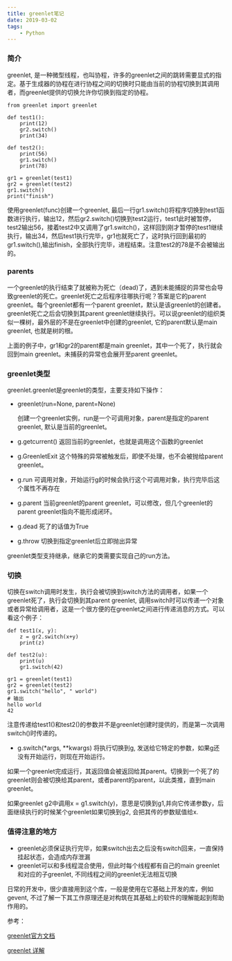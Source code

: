 ```yaml
---
title: greenlet笔记
date: 2019-03-02
tags: 
	- Python
---
```



### 简介
greenlet, 是一种微型线程，也叫协程，许多的greenlet之间的跳转需要显式的指定。基于生成器的协程在进行协程之间的切换时只能由当前的协程切换到其调用者，而greenlet提供的切换允许你切换到指定的协程。

```
from greenlet import greenlet

def test1():
    print(12)
    gr2.switch()
    print(34)

def test2():
    print(56)
    gr1.switch()
    print(78)

gr1 = greenlet(test1)
gr2 = greenlet(test2)
gr1.switch()
print("finish")
```
使用greenlet(func)创建一个greenlet, 最后一行gr1.switch()将程序切换到test1函数进行执行，输出12，然后gr2.switch()切换到test2运行，test1此时被暂停，test2输出56，接着test2中又调用了gr1.switch()，这样回到刚才暂停的test1继续执行，输出34，然后test1执行完毕，gr1也就死亡了，这时执行回到最初的gr1.switch(),输出finish，全部执行完毕，进程结束。注意test2的78是不会被输出的。

### parents
一个greenlet的执行结束了就被称为死亡（dead)了，遇到未能捕捉的异常也会导致greenlet的死亡。greenlet死亡之后程序往哪执行呢？答案是它的parent greenlet。每个greenlet都有一个parent greenlet，默认是该greenlet的创建者。greenlet死亡之后会切换到其parent greenlet继续执行。可以说greenlet的组织类似一棵树，最外层的不是在greenlet中创建的greenlet, 它的parent默认是main greenlet, 也就是树的根。

上面的例子中，gr1和gr2的parent都是main greenlet，其中一个死了，执行就会回到main greenlet。未捕获的异常也会展开至parent greenlet。

### greenlet类型
greenlet.greenlet是greenlet的类型，主要支持如下操作：

* greenlet(run=None, parent=None)

	创建一个greenlet实例，run是一个可调用对象，parent是指定的parent greenlet, 默认是当前的greenlet。
	
* g.getcurrent()
	返回当前的greenlet，也就是调用这个函数的greenlet
	
* g.GreenletExit
	这个特殊的异常被触发后，即使不处理，也不会被抛给parent greenlet。
* g.run
	可调用对象，开始运行g的时候会执行这个可调用对象，执行完毕后这个属性不再存在
* g.parent
	当前greenlet的parent greenlet，可以修改，但几个greenlet的parent greenlet指向不能形成闭环。
* g.dead
	死了的话值为True
* g.throw
	切换到指定greenlet后立即抛出异常

		
greenlet类型支持继承，继承它的类需要实现自己的run方法。
	
### 切换
切换在switch调用时发生，执行会被切换到switch方法的调用者，如果一个greenlet死了，执行会切换到其parent greenlet, 调用switch时可以传递一个对象或者异常给调用者，这是一个很方便的在greenlet之间进行传递消息的方式。可以看这个例子：

```
def test1(x, y):
    z = gr2.switch(x+y)
    print(z)

def test2(u):
    print(u)
    gr1.switch(42)

gr1 = greenlet(test1)
gr2 = greenlet(test2)
gr1.switch("hello", " world")
# 输出
hello world
42
```
注意传递给test1()和test2()的参数并不是greenlet创建时提供的，而是第一次调用switch()时传递的。

* g.switch(*args, **kwargs)
	将执行切换到g, 发送给它特定的参数，如果g还没有开始运行，则现在开始运行。
	
如果一个greenlet完成运行，其返回值会被返回给其parent。切换到一个死了的greenlet则会被切换给其parent，或者parent的parent，以此类推，直到main greenlet。

如果greenlet g2中调用x = g1.switch(y)，意思是切换到g1,并向它传递参数y，后面继续执行的时候某个greenlet如果切换到g2, 会把其传的参数赋值给x.

### 值得注意的地方
* greenlet必须保证执行完毕，如果switch出去之后没有switch回来，一直保持挂起状态，会造成内存泄漏
* greenlet可以和多线程混合使用，但此时每个线程都有自己的main greenlet和对应的子greenlet, 不同线程之间的greenlet无法相互切换

日常的开发中，很少直接用到这个库，一般是使用在它基础上开发的库，例如gevent, 不过了解一下其工作原理还是对构筑在其基础上的软件的理解能起到帮助作用的。


参考：

[greenlet官方文档](https://greenlet.readthedocs.io/en/latest/#)

[greenlet 详解](https://www.cnblogs.com/xybaby/p/6337944.html)

	
	
	

